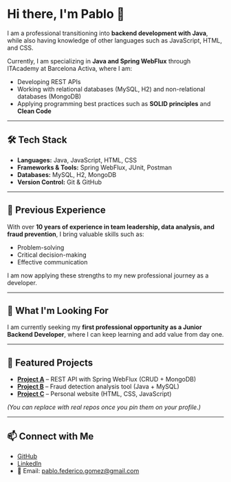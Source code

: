 # Hi there, I'm Pablo 👋

I am a professional transitioning into **backend development with Java**, while also having knowledge of other languages such as JavaScript, HTML, and CSS.  

Currently, I am specializing in **Java and Spring WebFlux** through ITAcademy at Barcelona Activa, where I am:  
- Developing REST APIs  
- Working with relational databases (MySQL, H2) and non-relational databases (MongoDB)  
- Applying programming best practices such as **SOLID principles** and **Clean Code**  

---

## 🛠️ Tech Stack
- **Languages:** Java, JavaScript, HTML, CSS  
- **Frameworks & Tools:** Spring WebFlux, JUnit, Postman  
- **Databases:** MySQL, H2, MongoDB  
- **Version Control:** Git & GitHub  

---

## 💼 Previous Experience
With over **10 years of experience in team leadership, data analysis, and fraud prevention**, I bring valuable skills such as:  
- Problem-solving  
- Critical decision-making  
- Effective communication  

I am now applying these strengths to my new professional journey as a developer.  

---

## 🚀 What I'm Looking For
I am currently seeking my **first professional opportunity as a Junior Backend Developer**, where I can keep learning and add value from day one.  

---

## 📌 Featured Projects
- [**Project A**](#) – REST API with Spring WebFlux (CRUD + MongoDB)  
- [**Project B**](#) – Fraud detection analysis tool (Java + MySQL)  
- [**Project C**](#) – Personal website (HTML, CSS, JavaScript)  

*(You can replace with real repos once you pin them on your profile.)*

---

## 📫 Connect with Me
- [GitHub](https://github.com/Pablo2203)  
- [LinkedIn](www.linkedin.com/in/pablogómezsanjoaquín)  
- 📧 Email: pablo.federico.gomez@gmail.com 

